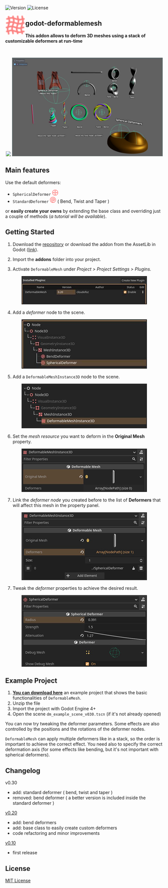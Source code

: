 ![Version](https://img.shields.io/badge/Godot-v4.3-informational) ![License](https://img.shields.io/github/license/cloudofoz/godot-deformablemesh)

<img src="addons/deformablemesh/dm_icon_deformable_mesh.svg" width="64" align="left"/>

## godot-deformablemesh
**This addon allows to deform 3D meshes using a stack of customizable deformers at run-time**

<br clear="left" />

<p align="center">
  <img src="media/dm_screen_v03_1.gif" width="480" />
  <img src="media/dm_example_scene_scr.jpg" width="480" />
</p>

## Main features

Use the default deformers:
- `SphericalDeformer` <img src="addons/deformablemesh/dm_icon_spherical_deformer.svg" width="20"/>
- `StandardDeformer` <img src="addons/deformablemesh/dm_icon_std_deformer.svg" width="20"/> ( Bend, Twist and Taper )
  
or **easily create your owns** by extending the base class and overriding just a couple of methods (*a tutorial will be available*).

## Getting Started

1. Download the [repository](https://github.com/cloudofoz/godot-deformablemesh/archive/refs/heads/main.zip) or download the addon from the AssetLib in Godot ([link](https://godotengine.org/asset-library/asset/1794)).

2. Import the **addons** folder into your project.

3. Activate `DeformableMesh` under *Project > Project Settings > Plugins.*

<p align="center">
  <img src="media/dm_getting_started_00.jpg" />
</p>

4. Add a *deformer* node to the scene.

<p align="center">
  <img src="media/dm_getting_started_01.jpg" />
</p>

5. Add a `DeformableMeshInstance3D` node to the scene.

<p align="center">
  <img src="media/dm_getting_started_02.jpg" />
</p>

6. Set the *mesh resource* you want to deform in the **Original Mesh** property.

<p align="center">
  <img src="media/dm_getting_started_03.jpg" />
</p>

7. Link the *deformer node* you created before to the list of **Deformers** that will affect this mesh in the property panel.

<p align="center">
  <img src="media/dm_getting_started_04.jpg" />
</p>

7. Tweak the *deformer* properties to achieve the desired result.

<p align="center">
  <img src="media/dm_getting_started_05.jpg" />
</p>

## Example Project

1. [**You can download here**](media/dm_example_scene.zip) an example project that shows the basic functionalities of `DeformableMesh`.
2. Unzip the file
3. Import the project with Godot Engine 4+
4. Open the scene `dm_example_scene_v030.tscn` (if it's not already opened)

You can now try tweaking the deformer parameters. 
Some effects are also controlled by the positions and the rotations of the deformer nodes.

`DeformableMesh` can apply multiple deformers like in a stack, so the order is important to achieve the correct effect.
You need also to specify the correct deformation axis (for some effects like bending, but it's not important with spherical deformers).

## Changelog

v0.30
- add: standard deformer ( bend, twist and taper )
- removed: bend deformer ( a better version is included inside the standard deformer )

[v0.20](https://github.com/cloudofoz/godot-deformablemesh/releases/tag/v0.20)

- add: bend deformers
- add: base class to easily create custom deformers
- code refactoring and minor improvements

[v0.10](https://github.com/cloudofoz/godot-deformablemesh/tree/v0.1)

- first release

## License

[MIT License](/LICENSE.md)
